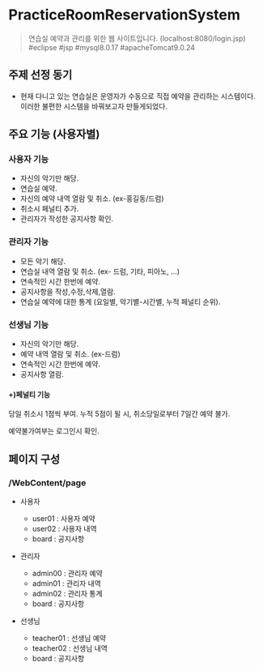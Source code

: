 # PracticeRoomReservationSystem

> 연습실 예약과 관리를 위한 웹 사이트입니다. (localhost:8080/login.jsp)
#eclipse #jsp  #mysql8.0.17 #apacheTomcat9.0.24 


## 주제 선정 동기
- 현재 다니고 있는 연습실은 운영자가 수동으로 직접 예약을 관리하는 시스템이다.
이러한 불편한 시스템을 바꿔보고자 만들게되었다.

## 주요 기능 (사용자별)

### 사용자 기능
- 자신의 악기만 해당.
- 연습실 예약. 
- 자신의 예약 내역 열람 및 취소. (ex-홍길동/드럼)
- 취소시 페널티 추가.
- 관리자가 작성한 공지사항 확인.

### 관리자 기능 
- 모든 악기 해당.
- 연습실 내역 열람 및 취소. (ex- 드럼, 기타, 피아노, ...)
- 연속적인 시간 한번에 예약.
- 공지사항을 작성,수정,삭제,열람. 
- 연습실 예약에 대한 통계 (요일별, 악기별-시간별, 누적 페널티 순위).

### 선생님 기능
- 자신의 악기만 해당.
- 예약 내역 열람 및 취소. (ex-드럼)
- 연속적인 시간 한번에 예약.
- 공지사항 열람.

#### +)페널티 기능
당일 취소시 1점씩 부여.
누적 5점이 될 시, 취소당일로부터 7일간 예약 불가.

예약불가여부는 로그인시 확인.


## 페이지 구성

### /WebContent/page

- 사용자
  + user01 : 사용자 예약
  + user02 : 사용자 내역
  + board : 공지사항

- 관리자
  + admin00 : 관리자 예약
  + admin01 : 관리자 내역
  + admin02 : 관리자 통계
  + board : 공지사항

- 선생님
  + teacher01 : 선생님 예약
  + teacher02 : 선생님 내역
  + board : 공지사항


